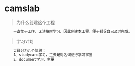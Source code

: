 # camslab

> 为什么创建这个工程
``` bash
    一直忙于工作，无法按时学习，因此创建本工程，便于督促自己及时完成。
```

> 学习计划
``` bash
    大致分为几个阶段：
    1、studycard学习，主要是对名词进行学习掌握
    2、document学习，主要
```


